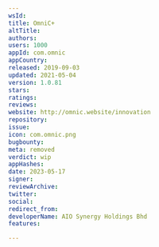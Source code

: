 ```yaml
---
wsId: 
title: OmniC+
altTitle: 
authors: 
users: 1000
appId: com.omnic
appCountry: 
released: 2019-09-03
updated: 2021-05-04
version: 1.0.81
stars: 
ratings: 
reviews: 
website: http://omnic.website/innovation
repository: 
issue: 
icon: com.omnic.png
bugbounty: 
meta: removed
verdict: wip
appHashes: 
date: 2023-05-17
signer: 
reviewArchive: 
twitter: 
social: 
redirect_from: 
developerName: AIO Synergy Holdings Bhd
features: 

---
```


